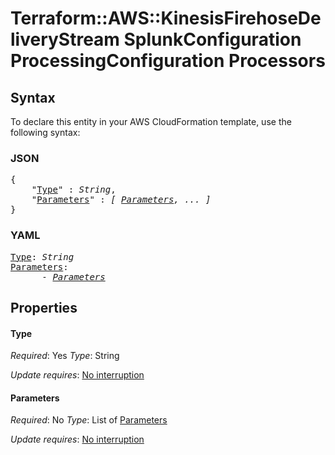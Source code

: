 # Terraform::AWS::KinesisFirehoseDeliveryStream SplunkConfiguration ProcessingConfiguration Processors

## Syntax

To declare this entity in your AWS CloudFormation template, use the following syntax:

### JSON

<pre>
{
    "<a href="#type" title="Type">Type</a>" : <i>String</i>,
    "<a href="#parameters" title="Parameters">Parameters</a>" : <i>[ <a href="splunkconfiguration-processingconfiguration-processors-parameters.md">Parameters</a>, ... ]</i>
}
</pre>

### YAML

<pre>
<a href="#type" title="Type">Type</a>: <i>String</i>
<a href="#parameters" title="Parameters">Parameters</a>: <i>
      - <a href="splunkconfiguration-processingconfiguration-processors-parameters.md">Parameters</a></i>
</pre>

## Properties

#### Type

_Required_: Yes
_Type_: String

_Update requires_: [No interruption](https://docs.aws.amazon.com/AWSCloudFormation/latest/UserGuide/using-cfn-updating-stacks-update-behaviors.html#update-no-interrupt)

#### Parameters

_Required_: No
_Type_: List of <a href="splunkconfiguration-processingconfiguration-processors-parameters.md">Parameters</a>

_Update requires_: [No interruption](https://docs.aws.amazon.com/AWSCloudFormation/latest/UserGuide/using-cfn-updating-stacks-update-behaviors.html#update-no-interrupt)

